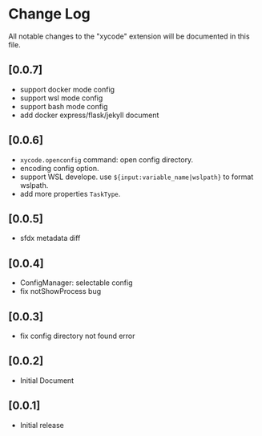 # Change Log

All notable changes to the "xycode" extension will be documented in this file.

## [0.0.7]

-   support docker mode config
-   support wsl mode config
-   support bash mode config
-   add docker express/flask/jekyll document

## [0.0.6]

-   `xycode.openconfig` command: open config directory.
-   encoding config option.
-   support WSL develope. use `${input:variable_name|wslpath}` to format wslpath.
-   add more properties `TaskType`.

## [0.0.5]

-   sfdx metadata diff

## [0.0.4]

-   ConfigManager: selectable config
-   fix notShowProcess bug

## [0.0.3]

-   fix config directory not found error

## [0.0.2]

-   Initial Document

## [0.0.1]

-   Initial release
